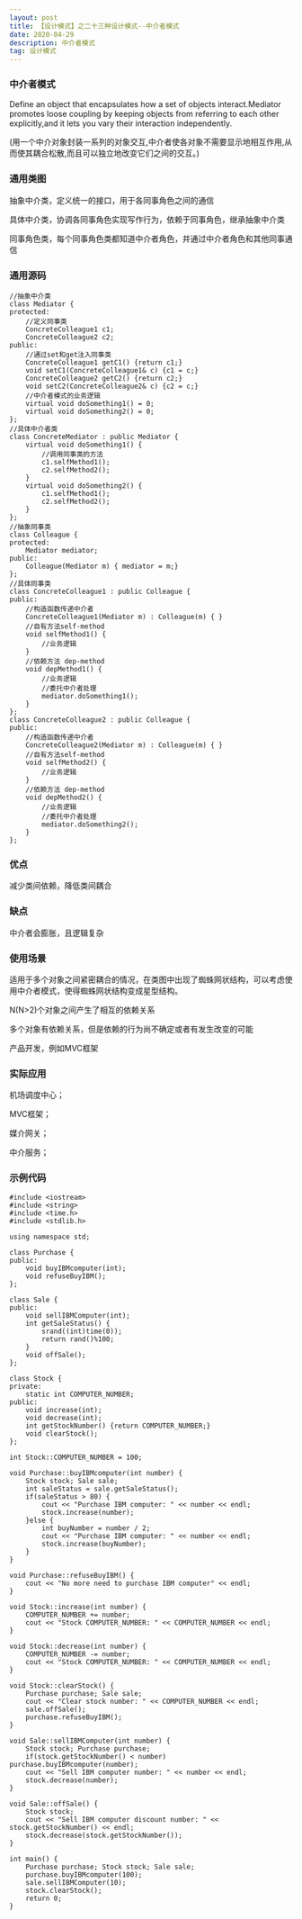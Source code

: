 ```yaml
---
layout: post
title: 【设计模式】之二十三种设计模式--中介者模式
date: 2020-04-29
description: 中介者模式
tag: 设计模式
---
```

### 中介者模式
Define an object that encapsulates how a set of objects interact.Mediator promotes loose coupling by keeping objects from referring to each other explicitly,and it lets you vary their interaction independently.

(用一个中介对象封装一系列的对象交互,中介者使各对象不需要显示地相互作用,从而使其耦合松散,而且可以独立地改变它们之间的交互。)
### 通用类图
抽象中介类，定义统一的接口，用于各同事角色之间的通信

具体中介类，协调各同事角色实现写作行为，依赖于同事角色，继承抽象中介类

同事角色类，每个同事角色类都知道中介者角色，并通过中介者角色和其他同事通信
### 通用源码
```
//抽象中介类
class Mediator {
protected:
    //定义同事类
    ConcreteColleague1 c1;
    ConcreteColleague2 c2;
public:
    //通过set和get注入同事类
    ConcreteColleague1 getC1() {return c1;}
    void setC1(ConcreteColleague1& c) {c1 = c;}
    ConcreteColleague2 getC2() {return c2;}
    void setC2(ConcreteColleague2& c) {c2 = c;}
    //中介者模式的业务逻辑
    virtual void doSomething1() = 0;
    virtual void doSomething2() = 0;
};
//具体中介者类
class ConcreteMediator : public Mediator {
    virtual void doSomething1() {
        //调用同事类的方法
        c1.selfMethod1();
        c2.selfMethod2();
    }
    virtual void doSomething2() {
        c1.selfMethod1();
        c2.selfMethod2();
    }
};
//抽象同事类
class Colleague {
protected:
    Mediator mediator;
public:
    Colleague(Mediator m) { mediator = m;}
};
//具体同事类
class ConcreteColleague1 : public Colleague {
public:
    //构造函数传递中介者
    ConcreteColleague1(Mediator m) : Colleague(m) { }
    //自有方法self-method
    void selfMethod1() {
        //业务逻辑
    }
    //依赖方法 dep-method
    void depMethod1() {
        //业务逻辑
        //委托中介者处理
        mediator.doSomething1();
    }
};
class ConcreteColleague2 : public Colleague {
public:
    //构造函数传递中介者
    ConcreteColleague2(Mediator m) : Colleague(m) { }
    //自有方法self-method
    void selfMethod2() {
        //业务逻辑
    }
    //依赖方法 dep-method
    void depMethod2() {
        //业务逻辑
        //委托中介者处理
        mediator.doSomething2();
    }
};
```
### 优点
减少类间依赖，降低类间耦合
### 缺点
中介者会膨胀，且逻辑复杂
### 使用场景
适用于多个对象之间紧密耦合的情况，在类图中出现了蜘蛛网状结构，可以考虑使用中介者模式，使得蜘蛛网状结构变成星型结构。

N(N>2)个对象之间产生了相互的依赖关系

多个对象有依赖关系，但是依赖的行为尚不确定或者有发生改变的可能

产品开发，例如MVC框架
### 实际应用
机场调度中心；

MVC框架；

媒介网关；

中介服务；
### 示例代码
```
#include <iostream>
#include <string>
#include <time.h>
#include <stdlib.h>

using namespace std;

class Purchase {
public:
    void buyIBMcomputer(int);
    void refuseBuyIBM();
};

class Sale {
public:
    void sellIBMComputer(int);
    int getSaleStatus() {
        srand((int)time(0));
        return rand()%100;
    }
    void offSale();
};

class Stock {
private:
    static int COMPUTER_NUMBER;
public:
    void increase(int);
    void decrease(int);
    int getStockNumber() {return COMPUTER_NUMBER;}
    void clearStock();
};

int Stock::COMPUTER_NUMBER = 100;

void Purchase::buyIBMcomputer(int number) {
    Stock stock; Sale sale;
    int saleStatus = sale.getSaleStatus();
    if(saleStatus > 80) {
        cout << "Purchase IBM computer: " << number << endl;
        stock.increase(number);
    }else {
        int buyNumber = number / 2;
        cout << "Purchase IBM computer: " << number << endl;
        stock.increase(buyNumber);
    }
}

void Purchase::refuseBuyIBM() {
    cout << "No more need to purchase IBM computer" << endl;
}

void Stock::increase(int number) {
    COMPUTER_NUMBER += number;
    cout << "Stock COMPUTER_NUMBER: " << COMPUTER_NUMBER << endl;
}

void Stock::decrease(int number) {
    COMPUTER_NUMBER -= number;
    cout << "Stock COMPUTER_NUMBER: " << COMPUTER_NUMBER << endl;
}

void Stock::clearStock() {
    Purchase purchase; Sale sale;
    cout << "Clear stock number: " << COMPUTER_NUMBER << endl;
    sale.offSale();
    purchase.refuseBuyIBM();
}

void Sale::sellIBMComputer(int number) {
    Stock stock; Purchase purchase;
    if(stock.getStockNumber() < number) purchase.buyIBMcomputer(number);
    cout << "Sell IBM computer number: " << number << endl;
    stock.decrease(number);
}

void Sale::offSale() {
    Stock stock;
    cout << "Sell IBM computer discount number: " << stock.getStockNumber() << endl;
    stock.decrease(stock.getStockNumber());
}

int main() {
    Purchase purchase; Stock stock; Sale sale;
    purchase.buyIBMcomputer(100);
    sale.sellIBMComputer(10);
    stock.clearStock();
    return 0;
}
```

